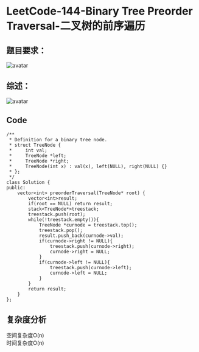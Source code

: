 # LeetCode-144-Binary Tree Preorder Traversal-二叉树的前序遍历

## 题目要求：
![avatar](https://github.com/JakeChanFangZiyuan20/MyLeetCode/blob/master/%E6%A0%88/img/144/144.png)


## 综述：  
![avatar](https://github.com/JakeChanFangZiyuan20/MyLeetCode/blob/master/%E6%A0%88/img/144/Explanation.png)

## Code
```
/**
 * Definition for a binary tree node.
 * struct TreeNode {
 *     int val;
 *     TreeNode *left;
 *     TreeNode *right;
 *     TreeNode(int x) : val(x), left(NULL), right(NULL) {}
 * };
 */
class Solution {
public:
    vector<int> preorderTraversal(TreeNode* root) {
        vector<int>result;
        if(root == NULL) return result;
        stack<TreeNode*>treestack;
        treestack.push(root);
        while(!treestack.empty()){
            TreeNode *curnode = treestack.top();
            treestack.pop();
            result.push_back(curnode->val);
            if(curnode->right != NULL){
                treestack.push(curnode->right);
                curnode->right = NULL;
            }
            if(curnode->left != NULL){
                treestack.push(curnode->left);
                curnode->left = NULL;
            }
        }
        return result;
    }
};
```

## 复杂度分析
空间复杂度O(n)  
时间复杂度O(n)

